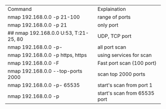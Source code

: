    <table>
    <tr>
      <td>Command</td>
      <td>Explaination</td>
      </tr>
    <tr>
      <td>nmap 192.168.0.0 -p 21-100</td>
      <td>range of ports</td>
    </tr>
    <tr>
      <td>nmap 192.168.0.0 -p 21</td>
      <td>only port</td>
    </tr>
    <tr>
      <td>## nmap 192.168.0.0 U:53, T:21-25, 80</td>
      <td>UDP, TCP port</td>
    </tr>
    <tr>
      <td>nmap 192.168.0.0 -p-</td>
      <td>all port scan</td>
    </tr>
    <tr>
      <td>nmap 192.168.0.0 -p https, https</td>
      <td>using services for scan</td>
    </tr>
    <tr>
      <td>nmap 192.168.0.0 -F</td>
      <td>Fast port scan (100 port)</td>
    </tr>
    <tr>
      <td>nmap 192.168.0.0 --top-ports 2000</td>
      <td>scan top 2000 ports</td>
    </tr>
    <tr>
      <td>nmap 192.168.0.0 -p- 65535</td>
      <td>start's scan from port 1</td>
    </tr>
   <tr>
      <td>nmap 192.168.0.0 -p</td>
      <td>start's scan from 65535 port</td>
    </tr>
  </table>
